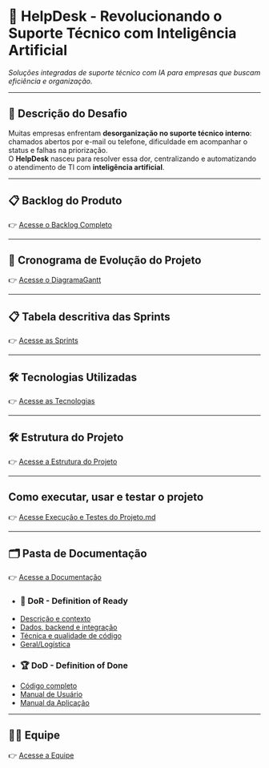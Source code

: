 # 📌 HelpDesk - Revolucionando o Suporte Técnico com Inteligência Artificial  

_Soluções integradas de suporte técnico com IA para empresas que buscam eficiência e organização._

---

## 📝 Descrição do Desafio  
Muitas empresas enfrentam **desorganização no suporte técnico interno**: chamados abertos por e-mail ou telefone, dificuldade em acompanhar o status e falhas na priorização.  
O **HelpDesk** nasceu para resolver essa dor, centralizando e automatizando o atendimento de TI com **inteligência artificial**.

---

## 📋 Backlog do Produto  

👉 [Acesse o Backlog Completo]()

---

## 📆 Cronograma de Evolução do Projeto  

👉 [Acesse o DiagramaGantt]()

---

## 📋 Tabela descritiva das Sprints  

👉 [Acesse as Sprints]()

---

## 🛠 Tecnologias Utilizadas  

👉 [Acesse as Tecnologias]()

---

## 🛠 Estrutura do Projeto

👉 [Acesse a Estrutura do Projeto]()

---

## Como executar, usar e testar o projeto

👉 [Acesse Execução e Testes do Projeto.md]()

---

## 🗂️ Pasta de Documentação

👉 [Acesse a Documentação]()

- ### 🏃‍ DoR - Definition of Ready <a id="dor"></a>

* [Descrição e contexto]()
* [Dados, backend e integração]()
* [Técnica e qualidade de código]()
* [Geral/Logística]()

- ### 🏆 DoD - Definition of Done <a id="dod"></a>

* [Código completo]()
* [Manual de Usuário]()
* [Manual da Aplicação]()

---

## 👨‍💻 Equipe

👉 [Acesse a Equipe]()
